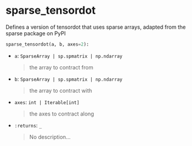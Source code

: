 # <a id="McUtils.McUtils.Numputils.Sparse.sparse_tensordot">sparse_tensordot</a>

Defines a version of tensordot that uses sparse arrays, adapted from the sparse package on PyPI

```python
sparse_tensordot(a, b, axes=2): 
```

- `a`: `SparseArray | sp.spmatrix | np.ndarray`
    >the array to contract from
- `b`: `SparseArray | sp.spmatrix | np.ndarray`
    >the array to contract with
- `axes`: `int | Iterable[int]`
    >the axes to contract along
- `:returns`: `_`
    >No description...



